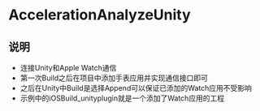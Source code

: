 # AccelerationAnalyzeUnity

## 说明

- 连接Unity和Apple Watch通信
- 第一次Build之后在项目中添加手表应用并实现通信接口即可
- 之后在Unity中Build是选择Append可以保证已添加的Watch应用不受影响
- 示例中的iOSBuild_unityplugin就是一个添加了Watch应用的工程
